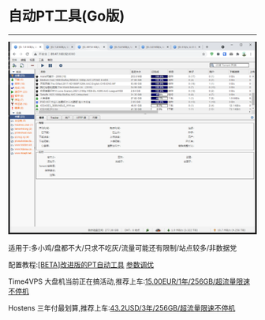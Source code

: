 # 自动PT工具(Go版)

------

![工作图](images/20210502191832.png)

适用于:多小鸡/盘都不大/只求不吃灰/流量可能还有限制/站点较多/非数据党

配置教程:[[BETA]改进版的PT自动工具][1] [参数调优][4]

Time4VPS 大盘机当前正在搞活动,推荐上车:[15.00EUR/1年/256GB/超流量限速不停机][2]

Hostens 三年付最划算,推荐上车:[43.2USD/3年/256GB/超流量限速不停机][3]


  [1]: https://www.taterli.com/7677/ "[BETA]改进版的PT自动工具"
  [2]: https://billing.time4vps.com/?cmd=cart&action=add&id=119&cycle=y&promocode=2021&utm_source=forum&utm_medium=offer&affid=5740 "15.00EUR/1年/256GB"
  [3]: https://www.hostens.com/?affid=1662  "43.2USD/3年/256GB"
  [4]: https://www.taterli.com/7785/  "参数调优"
